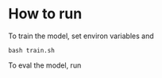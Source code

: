 # How to run

To train the model, set environ variables and
```shell
bash train.sh
```

To eval the model, run


